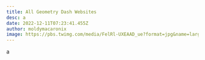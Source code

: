 ```yaml
---
title: All Geometry Dash Websites
desc: a
date: 2022-12-11T07:23:41.455Z
author: moldymacaronix
image: https://pbs.twimg.com/media/FelRl-UXEAAD_ue?format=jpg&name=large
---
```

a﻿